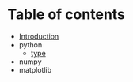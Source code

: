 # Table of contents

* [Introduction](README.md)
* python
    * [type](python/type.md)
* numpy
* matplotlib